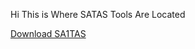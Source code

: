 Hi This is Where SATAS Tools Are Located

[Download SA1TAS](https://scratchytas.github.io/SA1TAS%200.5v.sb3)


